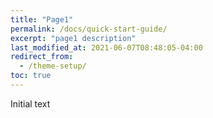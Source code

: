 ```yaml
---
title: "Page1"
permalink: /docs/quick-start-guide/
excerpt: "page1 description"
last_modified_at: 2021-06-07T08:48:05-04:00
redirect_from:
  - /theme-setup/
toc: true
---
```


Initial text